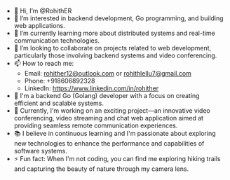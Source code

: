 - 👋 Hi, I’m @RohithER
- 👀 I’m interested in backend development, Go programming, and building web applications.
- 🌱 I’m currently learning more about distributed systems and real-time communication technologies.
- 💞️ I’m looking to collaborate on projects related to web development, particularly those involving backend systems and video conferencing.
- 📫 How to reach me:
  - Email: rohither12@outlook.com or rohithlellu7@gmail.com
  - Phone: +918606892328
  - LinkedIn: https://www.linkedin.com/in/rohither
- 💼 I'm a backend Go (Golang) developer with a focus on creating efficient and scalable systems.
- 🚀 Currently, I'm working on an exciting project—an innovative video conferencing, video streaming and chat web application aimed at providing seamless remote communication experiences.
- 📚 I believe in continuous learning and I'm passionate about exploring new technologies to enhance the performance and capabilities of software systems.
- ⚡ Fun fact: When I'm not coding, you can find me exploring hiking trails and capturing the beauty of nature through my camera lens.

